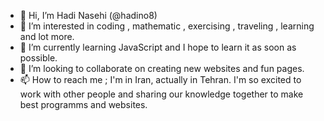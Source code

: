- 👋 Hi, I’m Hadi Nasehi (@hadino8)
- 👀 I’m interested in coding , mathematic , exercising , traveling , learning and lot more.
- 🌱 I’m currently learning JavaScript and I hope to learn it as soon as possible.
- 💞️ I’m looking to collaborate on creating new websites and fun pages.
- 📫 How to reach me ; I'm in Iran, actually in Tehran. 
I'm so excited to work with other people and sharing our knowledge together to make best programms and websites.

